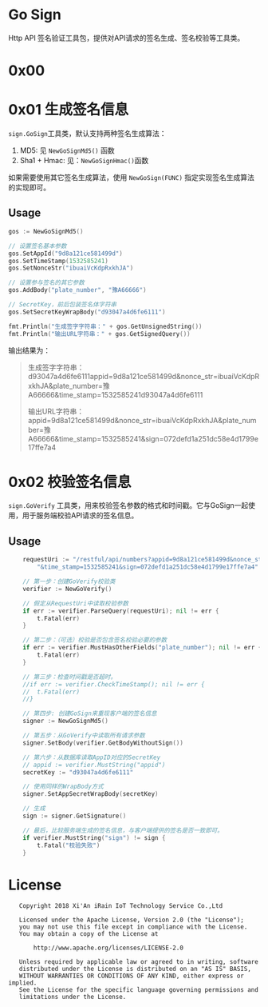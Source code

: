 # Go Sign

Http API 签名验证工具包，提供对API请求的签名生成、签名校验等工具类。

# 0x00

# 0x01 生成签名信息

`sign.GoSign`工具类，默认支持两种签名生成算法：

1. MD5: 见 `NewGoSignMd5()` 函数
2. Sha1 + Hmac: 见：`NewGoSignHmac()`函数

如果需要使用其它签名生成算法，使用 `NewGoSign(FUNC)` 指定实现签名生成算法的实现即可。

## Usage

```go
gos := NewGoSignMd5()

// 设置签名基本参数
gos.SetAppId("9d8a121ce581499d")
gos.SetTimeStamp(1532585241)
gos.SetNonceStr("ibuaiVcKdpRxkhJA")

// 设置参与签名的其它参数
gos.AddBody("plate_number", "豫A66666")

// SecretKey，前后包装签名体字符串
gos.SetSecretKeyWrapBody("d93047a4d6fe6111")

fmt.Println("生成签字字符串：" + gos.GetUnsignedString())
fmt.Println("输出URL字符串：" + gos.GetSignedQuery())
```

输出结果为：

> 生成签字字符串：d93047a4d6fe6111appid=9d8a121ce581499d&nonce_str=ibuaiVcKdpRxkhJA&plate_number=豫A66666&time_stamp=1532585241d93047a4d6fe6111
>
> 输出URL字符串：appid=9d8a121ce581499d&nonce_str=ibuaiVcKdpRxkhJA&plate_number=豫A66666&time_stamp=1532585241&sign=072defd1a251dc58e4d1799e17ffe7a4

# 0x02 校验签名信息

`sign.GoVerify` 工具类，用来校验签名参数的格式和时间戳。它与GoSign一起使用，用于服务端校验API请求的签名信息。

## Usage

```go
    requestUri := "/restful/api/numbers?appid=9d8a121ce581499d&nonce_str=ibuaiVcKdpRxkhJA&plate_number=豫A66666" +
		"&time_stamp=1532585241&sign=072defd1a251dc58e4d1799e17ffe7a4"

	// 第一步：创建GoVerify校验类
	verifier := NewGoVerify()

	// 假定从RequestUri中读取校验参数
	if err := verifier.ParseQuery(requestUri); nil != err {
		t.Fatal(err)
	}

	// 第二步：（可选）校验是否包含签名校验必要的参数
	if err := verifier.MustHasOtherFields("plate_number"); nil != err {
		t.Fatal(err)
	}

	// 第三步：检查时间戳是否超时。
	//if err := verifier.CheckTimeStamp(); nil != err {
	//	t.Fatal(err)
	//}

	// 第四步: 创建GoSign来重现客户端的签名信息
	signer := NewGoSignMd5()

	// 第五步：从GoVerify中读取所有请求参数
	signer.SetBody(verifier.GetBodyWithoutSign())

	// 第六步：从数据库读取AppID对应的SecretKey
	// appid := verifier.MustString("appid")
	secretKey := "d93047a4d6fe6111"

	// 使用同样的WrapBody方式
	signer.SetAppSecretWrapBody(secretKey)

	// 生成
	sign := signer.GetSignature()

    // 最后，比较服务端生成的签名信息，与客户端提供的签名是否一致即可。
	if verifier.MustString("sign") != sign {
		t.Fatal("校验失败")
	}

```


# License

```
   Copyright 2018 Xi'An iRain IoT Technology Service Co.,Ltd

   Licensed under the Apache License, Version 2.0 (the "License");
   you may not use this file except in compliance with the License.
   You may obtain a copy of the License at

       http://www.apache.org/licenses/LICENSE-2.0

   Unless required by applicable law or agreed to in writing, software
   distributed under the License is distributed on an "AS IS" BASIS,
   WITHOUT WARRANTIES OR CONDITIONS OF ANY KIND, either express or implied.
   See the License for the specific language governing permissions and
   limitations under the License.

```